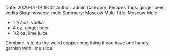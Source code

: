 Date: 2020-01-19 19:02
Author: admin
Category: Recipes
Tags: ginger beer, vodka
Slug: moscow-mule
Summary: Moscow Mule
Title: Moscow Mule

* 1 1/2 oz. vodka
* 4 oz. ginger beer
* 1/2 oz. lime juice

Combine, stir, do the weird copper mug thing if you have one handy, garnish with lime slice.


